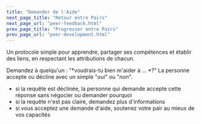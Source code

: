```yaml
---
title: "Demander de l'Aide"
next_page_title: "Retour entre Pairs"
next_page_url: "peer-feedback.html"
prev_page_title: "Progresser entre Pairs"
prev_page_url: "peer-development.html"
---
```



<div class="card summary"><div class="card-body">Un protocole simple pour apprendre, partager ses compétences et établir des liens, en respectant les attributions de chacun.
</div></div>

Demandez à quelqu'un : "*voudrais-tu bien m'aider à ... *?" La personne accepte ou décline avec un simple "*oui*" ou "*non*".

- si la requête est déclinée, la personne qui demande accepte cette réponse sans négocier ou demander pourquoi
- si la requête n'est pas claire, demandez plus d'informations
- si vous acceptez une demande d'aide, soutenez votre pair au mieux de vos capacités
